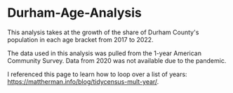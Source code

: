 # Durham-Age-Analysis

This analysis takes at the growth of the share of Durham County's population in each age bracket from 2017 to 2022. 

The data used in this analysis was pulled from the 1-year American Community Survey. Data from 2020 was not available due to the pandemic. 

I referenced this page to learn how to loop over a list of years: https://mattherman.info/blog/tidycensus-mult-year/.

